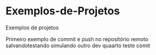 # Exemplos-de-Projetos
Exemplos de projetos


Primeiro exemplo de commit e push no repositório remoto
salvandotestando
simulando outro dev
quaarto teste comit
